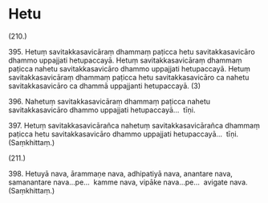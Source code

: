 

# Hetu







(210.)

395\. Hetuṃ savitakkasavicāraṃ dhammaṃ paṭicca hetu savitakkasavicāro dhammo uppajjati hetupaccayā. Hetuṃ savitakkasavicāraṃ dhammaṃ paṭicca nahetu savitakkasavicāro dhammo uppajjati hetupaccayā. Hetuṃ savitakkasavicāraṃ dhammaṃ paṭicca hetu savitakkasavicāro ca nahetu savitakkasavicāro ca dhammā uppajjanti hetupaccayā. (3)

396\. Nahetuṃ savitakkasavicāraṃ dhammaṃ paṭicca nahetu savitakkasavicāro dhammo uppajjati hetupaccayā…  tīṇi.

397\. Hetuṃ savitakkasavicārañca nahetuṃ savitakkasavicārañca dhammaṃ paṭicca hetu savitakkasavicāro dhammo uppajjati hetupaccayā…  tīṇi. (Saṃkhittaṃ.)

(211.)

398\. Hetuyā nava, ārammaṇe nava, adhipatiyā nava, anantare nava, samanantare nava…pe…  kamme nava, vipāke nava…pe…  avigate nava. (Saṃkhittaṃ.)



